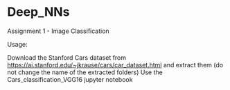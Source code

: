 # Deep_NNs

Assignment 1 - Image Classification

Usage:

Download the Stanford Cars dataset from https://ai.stanford.edu/~jkrause/cars/car_dataset.html and extract them (do not change the name of the extracted folders)
Use the Cars_classification_VGG16 jupyter notebook
